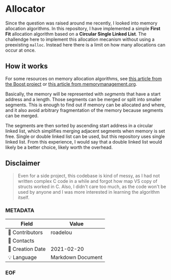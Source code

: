 # Allocator

Since the question was raised around me recently, I looked into memory allocation algorithms. In this repository, I have implemented a simple __First Fit__ allocation algorithm based on a __Circular Single Linked List__. The challendge here to implement this allocation mecanism without using a preexisting `malloc`. Instead here there is a limit on how many allocations can occur at once.

## How it works

For some resources on memory allocation algorithms, see [this article from the Boost project](https://valelab4.ucsf.edu/svn/3rdpartypublic/boost/doc/html/interprocess/memory_algorithms.html) or [this article from memorymanagement.org](https://www.memorymanagement.org/mmref/alloc.html).

Basically, the memory will be represented with _segments_ that have a start address and a length. Those segments can be merged or split into smaller segments. This is enough to find out if memory can be allocated and where, and it also avoid arbitrary fragmentation of the memory because segments can be merged.

The segments are then sorted by ascending start address in a circular linked list, which simplifies merging adjacent segments when memory is set free. Single or double linked list can be used, but this repository uses single linked list. From this experience, I would say that a double linked list would likely be a better choice, likely worth the overhead.

## Disclaimer

> Even for a side project, this codebase is kind of messy, as I had not written complex C code in a while and forgot how map VS copy of structs worked in C. Also, I didn't care too much, as the code won't be used by anyone and I was more interested in learning the algorithm itself.

### METADATA

Field | Value
--- | ---
:pencil: Contributors | roadelou
:email: Contacts | 
:date: Creation Date | 2021-02-20
:bulb: Language | Markdown Document

### EOF
